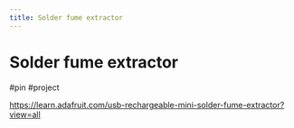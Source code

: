 ```yaml
---
title: Solder fume extractor 
---
```


# Solder fume extractor

#pin #project

https://learn.adafruit.com/usb-rechargeable-mini-solder-fume-extractor?view=all